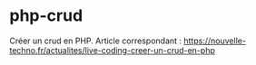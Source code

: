 # php-crud
Créer un crud en PHP. Article correspondant : https://nouvelle-techno.fr/actualites/live-coding-creer-un-crud-en-php
